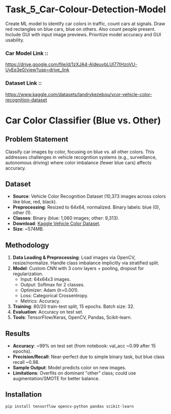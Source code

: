 # Task_5_Car-Colour-Detection-Model
Create ML model to identify car colors in traffic, count cars at signals. Draw red rectangles on blue cars, blue on others. Also count people present. Include GUI with input image previews. Prioritize model accuracy and GUI usability.


### Car Model Link ::


https://drive.google.com/file/d/1zXJA4-AIdeuvbLUI77tHzoVU-UyEe3e0/view?usp=drive_link



### Dataset Link ::


https://www.kaggle.com/datasets/landrykezebou/vcor-vehicle-color-recognition-dataset



# Car Color Classifier (Blue vs. Other)

## Problem Statement
Classify car images by color, focusing on blue vs. all other colors. This addresses challenges in vehicle recognition systems (e.g., surveillance, autonomous driving) where color imbalance (fewer blue cars) affects accuracy.

## Dataset
- **Source**: Vehicle Color Recognition Dataset (10,373 images across colors like blue, red, black).
- **Preprocessing**: Resized to 64x64, normalized. Binary labels: blue (0), other (1).
- **Classes**: Binary (blue: 1,060 images; other: 9,313).
- **Download**: [Kaggle Vehicle Color Dataset](https://www.kaggle.com/datasets/landrykezebou/vcor-vehicle-color-recognition-dataset).
- **Size**: ~574MB.

## Methodology
1. **Data Loading & Preprocessing**: Load images via OpenCV, resize/normalize. Handle class imbalance implicitly via stratified split.
2. **Model**: Custom CNN with 3 conv layers + pooling, dropout for regularization.
   - Input: 64x64x3 images.
   - Output: Softmax for 2 classes.
   - Optimizer: Adam (lr=0.001).
   - Loss: Categorical Crossentropy.
   - Metrics: Accuracy.
3. **Training**: 80/20 train-test split, 15 epochs. Batch size: 32.
4. **Evaluation**: Accuracy on test set.
5. **Tools**: TensorFlow/Keras, OpenCV, Pandas, Scikit-learn.

## Results
- **Accuracy**: ~99% on test set (from notebook: val_acc ~0.99 after 15 epochs).
- **Precision/Recall**: Near-perfect due to simple binary task, but blue class recall ~0.98.
- **Sample Output**: Model predicts color on new images.
- **Limitations**: Overfits on dominant "other" class; could use augmentation/SMOTE for better balance.

## Installation
```bash
pip install tensorflow opencv-python pandas scikit-learn

